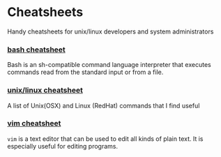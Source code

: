 # Cheatsheets
Handy cheatsheets for unix/linux developers and system administrators

### [bash cheatsheet](bash-cheatsheet.md)
Bash is an sh-compatible command language interpreter that executes commands read from the standard input or from a file.

### [unix/linux cheatsheet](unix-linux.md)
A list of Unix(OSX) and Linux (RedHat) commands that I find useful

### [vim cheatsheet](vim-cheatsheet.md)
`vim` is a text editor that can be used to edit all kinds of plain text.  It is especially useful for editing programs.
